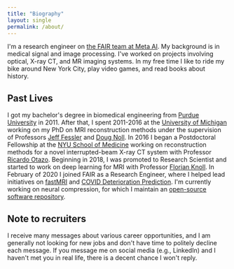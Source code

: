 ```yaml
---
title: "Biography"
layout: single
permalink: /about/
---
```


I'm a research engineer on [the FAIR team at Meta AI](https://ai.facebook.com/research/). My background is in medical signal and image processing. I've worked on projects involving optical, X-ray CT, and MR imaging systems. In my free time I like to ride my bike around New York City, play video games, and read books about history.

## Past Lives

I got my bachelor's degree in biomedical engineering from [Purdue University](https://www.purdue.edu) in 2011. After that, I spent 2011-2016 at the [University of Michigan](https://umich.edu) working on my PhD on MRI reconstruction methods under the supervision of Professors [Jeff Fessler](https://web.eecs.umich.edu/~fessler/) and [Doug Noll](https://nollresearch.engin.umich.edu). In 2016 I began a Postdoctoral Fellowship at the [NYU School of Medicine](https://med.nyu.edu) working on reconstruction methods for a novel interrupted-beam X-ray CT system with Professor [Ricardo Otazo](https://www.mskcc.org/profile/ricardo-otazo). Beginning in 2018, I was promoted to Research Scientist and started to work on deep learning for MRI with Professor [Florian Knoll](https://med.nyu.edu/faculty/florian-knoll). In February of 2020 I joined FAIR as a Research Engineer, where I helped lead initiatives on [fastMRI](https://fastmri.org) and [COVID Deterioration Prediction](https://arxiv.org/abs/2101.04909). I'm currently working on neural compression, for which I maintain an [open-source software repository](https://github.com/facebookresearch/NeuralCompression).

## Note to recruiters

I receive many messages about various career opportunities, and I am generally not looking for new jobs and don't have time to politely decline each message. If you message me on social media (e.g., LinkedIn) and I haven't met you in real life, there is a decent chance I won't reply.
